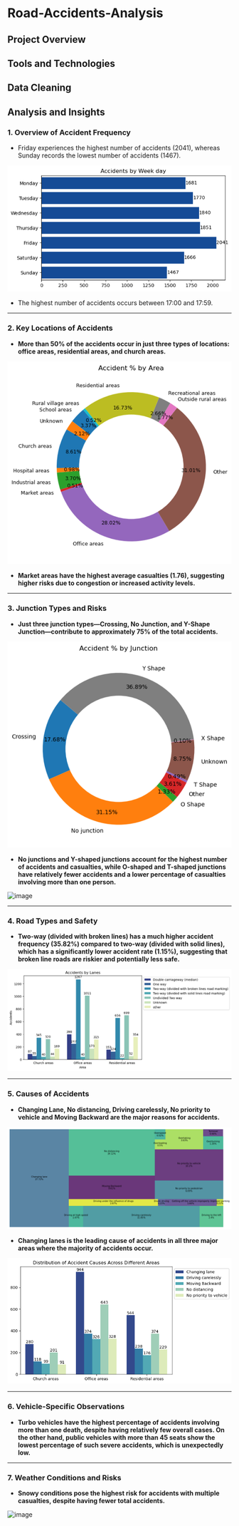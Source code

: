 # Road-Accidents-Analysis

## Project Overview

## Tools and Technologies

## Data Cleaning



## Analysis and Insights

### 1. Overview of Accident Frequency
- Friday experiences the highest number of accidents (2041), whereas Sunday records the lowest number of accidents (1467).


![Description of the image](acc_weekday.png)

- The highest number of accidents occurs between 17:00 and 17:59.

___
### 2. Key Locations of Accidents

- __More than 50% of the accidents occur in just three types of locations: office areas, residential areas, and church areas.__

![Description of the image](acc_areas.png)

- __Market areas have the highest average casualties (1.76), suggesting higher risks due to congestion or increased activity levels.__

___
### 3. Junction Types and Risks

- __Just three junction types—Crossing, No Junction, and Y-Shape Junction—contribute to approximately 75% of the total accidents.__

![Description of the image](acc_junction.png)

- __No junctions and Y-shaped junctions account for the highest number of accidents and casualties, while O-shaped and T-shaped junctions have relatively fewer accidents and a lower percentage of casualties involving more than one person.__

![image](https://github.com/user-attachments/assets/101747d4-c7ca-43f2-a80f-8f652f1de5cd)

___
### 4. Road Types and Safety

- __Two-way (divided with broken lines) has a much higher accident frequency (35.82%) compared to two-way (divided with solid lines), which has a significantly lower accident rate (1.15%), suggesting that broken line roads are riskier and potentially less safe.__

![Description of the image](acc_lanes.png)

___
### 5. Causes of Accidents

- __Changing Lane, No distancing, Driving carelessly, No priority to vehicle and Moving Backward are the major reasons for accidents.__

![Description of the image](acc_cause.png)

- __Changing lanes is the leading cause of accidents in all three major areas where the majority of accidents occur.__

![Description of the image](dis_areas.png)


___
### 6. Vehicle-Specific Observations

- __Turbo vehicles have the highest percentage of accidents involving more than one death, despite having relatively few overall cases. On the other hand, public vehicles with more than 45 seats show the lowest percentage of such severe accidents, which is unexpectedly low.__
  
___
### 7. Weather Conditions and Risks

- __Snowy conditions pose the highest risk for accidents with multiple casualties, despite having fewer total accidents.__

![image](https://github.com/user-attachments/assets/70babdc5-21b7-4cfc-b3de-1be0ff016e2f)

